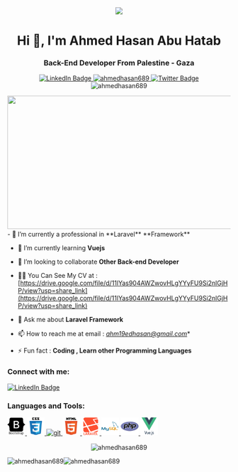 <div id="header" align="center">
  <img src="https://media.giphy.com/media/M9gbBd9nbDrOTu1Mqx/giphy.gif" width="100"/>
</div>

<h1 align="center">Hi 👋, I'm Ahmed Hasan Abu Hatab</h1>
<h3 align="center">Back-End Developer From Palestine - Gaza</h3>


<p align="center">
   
  <a href="https://www.linkedin.com/in/ahmed-abu-hatab/">
      <img src="https://img.shields.io/badge/LinkedIn-blue?style=for-the-badge&logo=linkedin&logoColor=white" alt="LinkedIn Badge"/>
  </a>
  <a href="https://codepen.io/ahmedhasan689" target="blank">
      <img src="https://img.shields.io/badge/Codepen-blue?style=for-the-badge&logo=codepen&logoColor=white" alt="ahmedhasan689" />
  </a>
  <a href="https://www.facebook.com/ahmad.hattab.9">
    <img src="https://img.shields.io/badge/Facebook-blue?style=for-the-badge&logo=facebook&logoColor=white" alt="Twitter Badge"/>
  </a>
  <br>
  <img src="https://komarev.com/ghpvc/?username=ahmedhasan689&label=Profile%20views&color=0e75b6&style=flat" alt="ahmedhasan689" /> 
</p>

<div align="center">
  <img src="https://media.giphy.com/media/dWesBcTLavkZuG35MI/giphy.gif" width="600" height="300"/>
</div>
- 🔭 I’m currently a professional in **Laravel** **Framework**

- 🌱 I’m currently learning **Vuejs**

- 👯 I’m looking to collaborate **Other Back-end Developer**

- 👨‍💻 You Can See My CV at : [https://drive.google.com/file/d/11lYas904AWZwovHLgYYyFU9Si2nlGjHP/view?usp=share_link](https://drive.google.com/file/d/11lYas904AWZwovHLgYYyFU9Si2nlGjHP/view?usp=share_link)

- 💬 Ask me about **Laravel Framework**

- 📫 How to reach me at email : *ahm19edhasan@gmail.com**

- ⚡ Fun fact : **Coding , Learn other Programming Languages**

<h3 align="left">Connect with me:</h3>
<p align="left">
<a href="https://www.linkedin.com/in/ahmed-abu-hatab/">
    <img src="https://img.shields.io/badge/LinkedIn-blue?style=for-the-badge&logo=linkedin&logoColor=white" alt="LinkedIn Badge"/>
</a>
</p>

<h3 align="left">Languages and Tools:</h3>
<p align="left"> <a href="https://getbootstrap.com" target="_blank" rel="noreferrer"> <img src="https://raw.githubusercontent.com/devicons/devicon/master/icons/bootstrap/bootstrap-plain-wordmark.svg" alt="bootstrap" width="40" height="40"/> </a> <a href="https://www.w3schools.com/css/" target="_blank" rel="noreferrer"> <img src="https://raw.githubusercontent.com/devicons/devicon/master/icons/css3/css3-original-wordmark.svg" alt="css3" width="40" height="40"/> </a> <a href="https://git-scm.com/" target="_blank" rel="noreferrer"> <img src="https://www.vectorlogo.zone/logos/git-scm/git-scm-icon.svg" alt="git" width="40" height="40"/> </a> <a href="https://www.w3.org/html/" target="_blank" rel="noreferrer"> <img src="https://raw.githubusercontent.com/devicons/devicon/master/icons/html5/html5-original-wordmark.svg" alt="html5" width="40" height="40"/> </a> <a href="https://laravel.com/" target="_blank" rel="noreferrer"> <img src="https://raw.githubusercontent.com/devicons/devicon/master/icons/laravel/laravel-plain-wordmark.svg" alt="laravel" width="40" height="40"/> </a> <a href="https://www.mysql.com/" target="_blank" rel="noreferrer"> <img src="https://raw.githubusercontent.com/devicons/devicon/master/icons/mysql/mysql-original-wordmark.svg" alt="mysql" width="40" height="40"/> </a> <a href="https://www.php.net" target="_blank" rel="noreferrer"> <img src="https://raw.githubusercontent.com/devicons/devicon/master/icons/php/php-original.svg" alt="php" width="40" height="40"/> </a> <a href="https://vuejs.org/" target="_blank" rel="noreferrer"> <img src="https://raw.githubusercontent.com/devicons/devicon/master/icons/vuejs/vuejs-original-wordmark.svg" alt="vuejs" width="40" height="40"/> </a> </p>




<p align="center">
  <img align="center" src="https://github-readme-streak-stats.herokuapp.com/?user=ahmedhasan689&theme=vision-friendly-dark&hide_border=true" alt="ahmedhasan689" />
</p>

<p align="right">
  <img align="left" src="https://github-readme-stats.vercel.app/api/top-langs?username=ahmedhasan689&show_icons=true&locale=en&layout=compact&theme=vision-friendly-dark&hide_border=true" alt="ahmedhasan689" />
</p>

<p align="right">&nbsp;
  <img align="left" src="https://github-readme-stats.vercel.app/api?username=ahmedhasan689&show_icons=true&locale=en&theme=vision-friendly-dark&hide_border=true" alt="ahmedhasan689" /></p>



